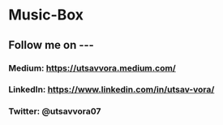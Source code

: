 # Music-Box



## Follow me on ---
### Medium: https://utsavvora.medium.com/
### LinkedIn: https://www.linkedin.com/in/utsav-vora/
### Twitter: @utsavvora07
